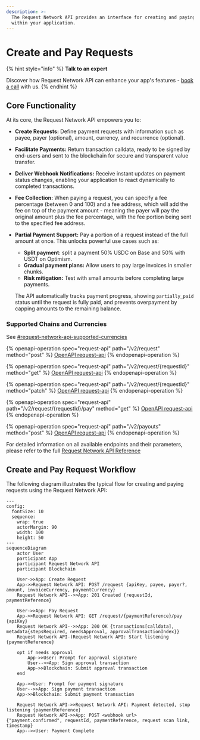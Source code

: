 ```yaml
---
description: >-
  The Request Network API provides an interface for creating and paying requests
  within your application.
---
```


# Create and Pay Requests

{% hint style="info" %}
**Talk to an expert**

Discover how Request Network API can enhance your app's features - [book a call](https://calendly.com/mariana-rn/request-network-demo-docs) with us.
{% endhint %}

## **Core Functionality**

At its core, the Request Network API empowers you to:

* **Create Requests:** Define payment requests with information such as payee, payer (optional), amount, currency, and recurrence (optional).
* **Facilitate Payments:** Return transaction calldata, ready to be signed by end-users and sent to the blockchain for secure and transparent value transfer.
* **Deliver Webhook Notifications:** Receive instant updates on payment status changes, enabling your application to react dynamically to completed transactions.
* **Fee Collection:** When paying a request, you can specify a fee percentage (between 0 and 100) and a fee address, which will add the fee on top of the payment amount - meaning the payer will pay the original amount plus the fee percentage, with the fee portion being sent to the specified fee address.
*   **Partial Payment Support:** Pay a portion of a request instead of the full amount at once. This unlocks powerful use cases such as:

    * **Split payment**: split a payment 50% USDC on Base and 50% with USDT on Optimism.
    * **Gradual payment plans:** Allow users to pay large invoices in smaller chunks.
    * **Risk mitigation:** Test with small amounts before completing large payments.

    The API automatically tracks payment progress, showing `partially_paid` status until the request is fully paid, and prevents overpayment by capping amounts to the remaining balance.

### Supported Chains and Currencies

See [#request-network-api-supported-currencies](supported-chains-and-currencies.md#request-network-api-supported-currencies "mention")

{% openapi-operation spec="request-api" path="/v2/request" method="post" %}
[OpenAPI request-api](https://api.request.network/open-api/openapi.json)
{% endopenapi-operation %}



{% openapi-operation spec="request-api" path="/v2/request/{requestId}" method="get" %}
[OpenAPI request-api](https://api.request.network/open-api/openapi.json)
{% endopenapi-operation %}

{% openapi-operation spec="request-api" path="/v2/request/{requestId}" method="patch" %}
[OpenAPI request-api](https://api.request.network/open-api/openapi.json)
{% endopenapi-operation %}

{% openapi-operation spec="request-api" path="/v2/request/{requestId}/pay" method="get" %}
[OpenAPI request-api](https://api.request.network/open-api/openapi.json)
{% endopenapi-operation %}

{% openapi-operation spec="request-api" path="/v2/payouts" method="post" %}
[OpenAPI request-api](https://api.request.network/open-api/openapi.json)
{% endopenapi-operation %}

For detailed information on all available endpoints and their parameters, please refer to the full [Request Network API Reference](https://api.request.network/open-api)

## Create and Pay Request Workflow

The following diagram illustrates the typical flow for creating and paying requests using the Request Network API:

```mermaid fullWidth="false"
---
config:
  fontSize: 10
  sequence:
    wrap: true
    actorMargin: 90
    width: 100
    height: 50
---
sequenceDiagram
    actor User
    participant App
    participant Request Network API
    participant Blockchain

    User->>App: Create Request
    App->>Request Network API: POST /request {apiKey, payee, payer?, amount, invoiceCurrency, paymentCurrency}
    Request Network API-->>App: 201 Created {requestId, paymentReference}

    User->>App: Pay Request
    App->>Request Network API: GET /request/{paymentReference}/pay {apiKey}
    Request Network API-->>App: 200 OK {transactions[calldata], metadata{stepsRequired, needsApproval, approvalTransactionIndex}}
    Request Network API-)Request Network API: Start listening {paymentReference}
    
    opt if needs approval 
        App->>User: Prompt for approval signature
        User-->>App: Sign approval transaction
        App->>Blockchain: Submit approval transaction
    end

    App->>User: Prompt for payment signature
    User-->>App: Sign payment transaction
    App->>Blockchain: Submit payment transaction

    Request Network API->>Request Network API: Payment detected, stop listening {paymentReference}
    Request Network API->>App: POST <webhook url> {"payment.confirmed", requestId, paymentReference, request scan link, timestamp}
    App-->>User: Payment Complete
```

